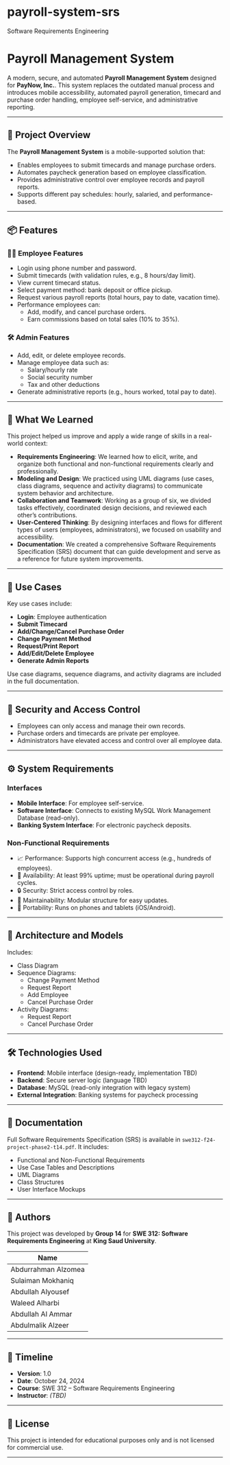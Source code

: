 # payroll-system-srs
Software Requirements Engineering

# Payroll Management System

A modern, secure, and automated **Payroll Management System** designed for **PayNow, Inc.**. This system replaces the outdated manual process and introduces mobile accessibility, automated payroll generation, timecard and purchase order handling, employee self-service, and administrative reporting.

---

## 📱 Project Overview

The **Payroll Management System** is a mobile-supported solution that:

- Enables employees to submit timecards and manage purchase orders.
- Automates paycheck generation based on employee classification.
- Provides administrative control over employee records and payroll reports.
- Supports different pay schedules: hourly, salaried, and performance-based.

---

## 📦 Features

### 🧑‍💼 Employee Features
- Login using phone number and password.
- Submit timecards (with validation rules, e.g., 8 hours/day limit).
- View current timecard status.
- Select payment method: bank deposit or office pickup.
- Request various payroll reports (total hours, pay to date, vacation time).
- Performance employees can:
  - Add, modify, and cancel purchase orders.
  - Earn commissions based on total sales (10% to 35%).

### 🛠️ Admin Features
- Add, edit, or delete employee records.
- Manage employee data such as:
  - Salary/hourly rate
  - Social security number
  - Tax and other deductions
- Generate administrative reports (e.g., hours worked, total pay to date).

---

## 🧠 What We Learned

This project helped us improve and apply a wide range of skills in a real-world context:

- **Requirements Engineering**: We learned how to elicit, write, and organize both functional and non-functional requirements clearly and professionally.
- **Modeling and Design**: We practiced using UML diagrams (use cases, class diagrams, sequence and activity diagrams) to communicate system behavior and architecture.
- **Collaboration and Teamwork**: Working as a group of six, we divided tasks effectively, coordinated design decisions, and reviewed each other’s contributions.
- **User-Centered Thinking**: By designing interfaces and flows for different types of users (employees, administrators), we focused on usability and accessibility.
- **Documentation**: We created a comprehensive Software Requirements Specification (SRS) document that can guide development and serve as a reference for future system improvements.

---

## 📑 Use Cases

Key use cases include:

- **Login**: Employee authentication
- **Submit Timecard**
- **Add/Change/Cancel Purchase Order**
- **Change Payment Method**
- **Request/Print Report**
- **Add/Edit/Delete Employee**
- **Generate Admin Reports**

Use case diagrams, sequence diagrams, and activity diagrams are included in the full documentation.

---

## 🔐 Security and Access Control

- Employees can only access and manage their own records.
- Purchase orders and timecards are private per employee.
- Administrators have elevated access and control over all employee data.

---

## ⚙️ System Requirements

### Interfaces

- **Mobile Interface**: For employee self-service.
- **Software Interface**: Connects to existing MySQL Work Management Database (read-only).
- **Banking System Interface**: For electronic paycheck deposits.

### Non-Functional Requirements

- 📈 Performance: Supports high concurrent access (e.g., hundreds of employees).
- 🔄 Availability: At least 99% uptime; must be operational during payroll cycles.
- 🔒 Security: Strict access control by roles.
- 🔧 Maintainability: Modular structure for easy updates.
- 📱 Portability: Runs on phones and tablets (iOS/Android).

---

## 🧩 Architecture and Models

Includes:
- Class Diagram
- Sequence Diagrams:
  - Change Payment Method
  - Request Report
  - Add Employee
  - Cancel Purchase Order
- Activity Diagrams:
  - Request Report
  - Cancel Purchase Order

---

## 🛠️ Technologies Used

- **Frontend**: Mobile interface (design-ready, implementation TBD)
- **Backend**: Secure server logic (language TBD)
- **Database**: MySQL (read-only integration with legacy system)
- **External Integration**: Banking systems for paycheck processing

---

## 📄 Documentation

Full Software Requirements Specification (SRS) is available in `swe312-f24-project-phase2-t14.pdf`. It includes:

- Functional and Non-Functional Requirements
- Use Case Tables and Descriptions
- UML Diagrams
- Class Structures
- User Interface Mockups

---

## 👥 Authors

This project was developed by **Group 14** for **SWE 312: Software Requirements Engineering** at **King Saud University**.

| Name                  |
|-----------------------|
| Abdurrahman Alzomea  | 
| Sulaiman Mokhaniq    |
| Abdullah Alyousef     | 
| Waleed Alharbi        | 
| Abdullah Al Ammar     | 
| Abdulmalik Alzeer     | 

---

## 📅 Timeline

- **Version**: 1.0  
- **Date**: October 24, 2024  
- **Course**: SWE 312 – Software Requirements Engineering  
- **Instructor**: *(TBD)*  

---

## 📘 License

This project is intended for educational purposes only and is not licensed for commercial use.

---

